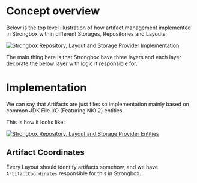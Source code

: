 # Concept overview

Below is the top level illustration of how artifact management implemented in Strongbox within different Storages, Repositories and Layouts:


[![Strongbox Repository, Layout and Storage Provider Implementation](https://github.com/strongbox/strongbox/wiki/resources/images/layout/Strongbox%20Repository%20Layout%20-%20Concept.png)](https://github.com/strongbox/strongbox/wiki/resources/images/layout/Strongbox%20Repository%20Layout%20-%20Concept.png)

The main thing here is that Strongbox have three layers and each layer decorate the below layer with logic it responsible for.

# Implementation

We can say that Artifacts are just files so implementation mainly based on common JDK File I/O (Featuring NIO.2) entities. 

This is how it looks like:

[![Strongbox Repository, Layout and Storage Provider Entities](https://github.com/strongbox/strongbox/wiki/resources/images/layout/Strongbox%20Repository%20Layout%20-%20Classes.png)](https://github.com/strongbox/strongbox/wiki/resources/images/layout/Strongbox%20Repository%20Layout%20-%20Classes.png)

## Artifact Coordinates

Every Layout should identify artifacts somehow, and we have `ArtifactCoordinates` responsible for this in Strongbox. 